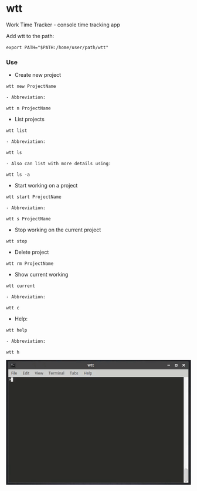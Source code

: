 # wtt
Work Time Tracker - console time tracking app

Add wtt to the path:
```
export PATH="$PATH:/home/user/path/wtt"
```

### Use
- Create new project
```
wtt new ProjectName
```
    - Abbreviation:
```
wtt n ProjectName
```

- List projects
```
wtt list
```
    - Abbreviation:
```
wtt ls
```

    - Also can list with more details using:
```
wtt ls -a
```

- Start working on a project
```
wtt start ProjectName
```
    - Abbreviation:
```
wtt s ProjectName
```

- Stop working on the current project
```
wtt stop
```

- Delete project
```
wtt rm ProjectName
```

- Show current working
```
wtt current
```
    - Abbreviation:
```
wtt c
```
- Help:
```
wtt help
```
    - Abbreviation:
```
wtt h
```

![wtt](https://raw.githubusercontent.com/arnaucode/wtt/master/wtt_demo.gif "wtt")
